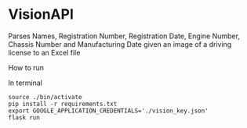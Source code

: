 # VisionAPI

Parses Names, Registration Number, Registration Date, Engine Number, Chassis Number and Manufacturing Date given an image of a driving license to an Excel file


How to run

In terminal

```
source ./bin/activate
pip install -r requirements.txt
export GOOGLE_APPLICATION_CREDENTIALS='./vision_key.json'
flask run
```
